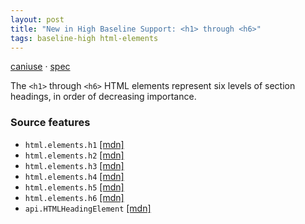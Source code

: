 ```yaml
---
layout: post
title: "New in High Baseline Support: <h1> through <h6>"
tags: baseline-high html-elements
---
```


[caniuse](https://caniuse.com/?search=headings) · [spec](https://html.spec.whatwg.org/multipage/sections.html#the-h1,-h2,-h3,-h4,-h5,-and-h6-elements)

The `<h1>` through `<h6>` HTML elements represent six levels of section headings, in order of decreasing importance.

### Source features

- ``html.elements.h1`` [[mdn]](https://https://developer.mozilla.org/en-US/search?q=html.elements.h1)
- ``html.elements.h2`` [[mdn]](https://https://developer.mozilla.org/en-US/search?q=html.elements.h2)
- ``html.elements.h3`` [[mdn]](https://https://developer.mozilla.org/en-US/search?q=html.elements.h3)
- ``html.elements.h4`` [[mdn]](https://https://developer.mozilla.org/en-US/search?q=html.elements.h4)
- ``html.elements.h5`` [[mdn]](https://https://developer.mozilla.org/en-US/search?q=html.elements.h5)
- ``html.elements.h6`` [[mdn]](https://https://developer.mozilla.org/en-US/search?q=html.elements.h6)
- ``api.HTMLHeadingElement`` [[mdn]](https://https://developer.mozilla.org/en-US/search?q=api.HTMLHeadingElement)
